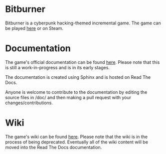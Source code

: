 # Bitburner
Bitburner is a cyberpunk hacking-themed incremental game.  The game can be
played [here](https://danielyxie.github.io/bitburner) or on Steam.

# Documentation
The game's official documentation can be found [here](http://bitburner.readthedocs.io/en/latest/index.html). Please note that
this is still a work-in-progress and is in its early stages.

The documentation is created using Sphinx and is hosted on Read The Docs.

Anyone is welcome to contribute to the documentation by editing the source files
in /doc/ and then making a pull request with your changes/contributions.

# Wiki
The game's wiki can be found [here](http://bitburner.wikia.com/wiki/Bitburner_Wiki).
Please note that the wiki is in the process of being deprecated. Eventually all of the
wiki content will be moved into the Read The Docs documentation.
